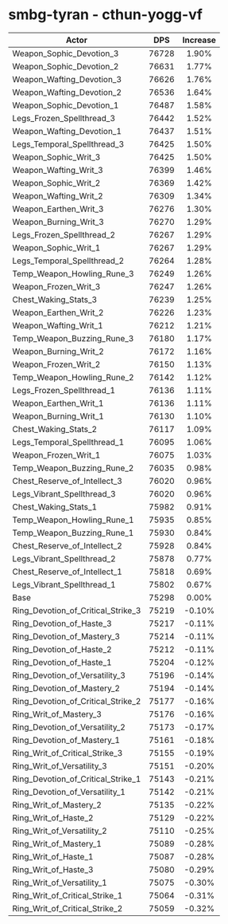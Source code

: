 # smbg-tyran - cthun-yogg-vf
| Actor | DPS | Increase |
|---|:---:|:---:|
|Weapon_Sophic_Devotion_3|76728|1.90%|
|Weapon_Sophic_Devotion_2|76631|1.77%|
|Weapon_Wafting_Devotion_3|76626|1.76%|
|Weapon_Wafting_Devotion_2|76536|1.64%|
|Weapon_Sophic_Devotion_1|76487|1.58%|
|Legs_Frozen_Spellthread_3|76442|1.52%|
|Weapon_Wafting_Devotion_1|76437|1.51%|
|Legs_Temporal_Spellthread_3|76425|1.50%|
|Weapon_Sophic_Writ_3|76425|1.50%|
|Weapon_Wafting_Writ_3|76399|1.46%|
|Weapon_Sophic_Writ_2|76369|1.42%|
|Weapon_Wafting_Writ_2|76309|1.34%|
|Weapon_Earthen_Writ_3|76276|1.30%|
|Weapon_Burning_Writ_3|76270|1.29%|
|Legs_Frozen_Spellthread_2|76267|1.29%|
|Weapon_Sophic_Writ_1|76267|1.29%|
|Legs_Temporal_Spellthread_2|76264|1.28%|
|Temp_Weapon_Howling_Rune_3|76249|1.26%|
|Weapon_Frozen_Writ_3|76247|1.26%|
|Chest_Waking_Stats_3|76239|1.25%|
|Weapon_Earthen_Writ_2|76226|1.23%|
|Weapon_Wafting_Writ_1|76212|1.21%|
|Temp_Weapon_Buzzing_Rune_3|76180|1.17%|
|Weapon_Burning_Writ_2|76172|1.16%|
|Weapon_Frozen_Writ_2|76150|1.13%|
|Temp_Weapon_Howling_Rune_2|76142|1.12%|
|Legs_Frozen_Spellthread_1|76136|1.11%|
|Weapon_Earthen_Writ_1|76136|1.11%|
|Weapon_Burning_Writ_1|76130|1.10%|
|Chest_Waking_Stats_2|76117|1.09%|
|Legs_Temporal_Spellthread_1|76095|1.06%|
|Weapon_Frozen_Writ_1|76075|1.03%|
|Temp_Weapon_Buzzing_Rune_2|76035|0.98%|
|Chest_Reserve_of_Intellect_3|76020|0.96%|
|Legs_Vibrant_Spellthread_3|76020|0.96%|
|Chest_Waking_Stats_1|75982|0.91%|
|Temp_Weapon_Howling_Rune_1|75935|0.85%|
|Temp_Weapon_Buzzing_Rune_1|75930|0.84%|
|Chest_Reserve_of_Intellect_2|75928|0.84%|
|Legs_Vibrant_Spellthread_2|75878|0.77%|
|Chest_Reserve_of_Intellect_1|75818|0.69%|
|Legs_Vibrant_Spellthread_1|75802|0.67%|
|Base|75298|0.00%|
|Ring_Devotion_of_Critical_Strike_3|75219|-0.10%|
|Ring_Devotion_of_Haste_3|75217|-0.11%|
|Ring_Devotion_of_Mastery_3|75214|-0.11%|
|Ring_Devotion_of_Haste_2|75212|-0.11%|
|Ring_Devotion_of_Haste_1|75204|-0.12%|
|Ring_Devotion_of_Versatility_3|75196|-0.14%|
|Ring_Devotion_of_Mastery_2|75194|-0.14%|
|Ring_Devotion_of_Critical_Strike_2|75177|-0.16%|
|Ring_Writ_of_Mastery_3|75176|-0.16%|
|Ring_Devotion_of_Versatility_2|75173|-0.17%|
|Ring_Devotion_of_Mastery_1|75161|-0.18%|
|Ring_Writ_of_Critical_Strike_3|75155|-0.19%|
|Ring_Writ_of_Versatility_3|75151|-0.20%|
|Ring_Devotion_of_Critical_Strike_1|75143|-0.21%|
|Ring_Devotion_of_Versatility_1|75142|-0.21%|
|Ring_Writ_of_Mastery_2|75135|-0.22%|
|Ring_Writ_of_Haste_2|75129|-0.22%|
|Ring_Writ_of_Versatility_2|75110|-0.25%|
|Ring_Writ_of_Mastery_1|75089|-0.28%|
|Ring_Writ_of_Haste_1|75087|-0.28%|
|Ring_Writ_of_Haste_3|75080|-0.29%|
|Ring_Writ_of_Versatility_1|75075|-0.30%|
|Ring_Writ_of_Critical_Strike_1|75064|-0.31%|
|Ring_Writ_of_Critical_Strike_2|75059|-0.32%|
